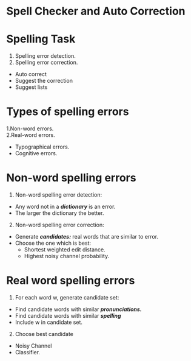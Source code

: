 # Spell Checker  and Auto Correction

# Spelling Task
1. Spelling error detection.  
2. Spelling error correction.
 * Auto correct
 * Suggest the correction
 * Suggest lists
 
 # Types of spelling errors
 1.Non-word errors.   
 2.Real-word errors.
  * Typographical errors.
  * Cognitive errors.
  
 # Non-word spelling errors
  1. Non-word spelling error detection:
   * Any word not in a **_dictionary_** is an error. 
   * The larger the dictionary the better. 
 
 2. Non-word spelling error correction:  
  * Generate **_candidates:_** real words that are similar to error. 
  * Choose the one which is best:  
     * Shortest weighted edit distance.
     * Highest noisy channel probability.
     
  
  # Real word spelling errors
   1. For each word w, generate candidate set:   
   * Find candidate words with similar **_pronunciations._**
   * Find candidate words with similar **_spelling_**
   * Include w in candidate set.
   2. Choose best candidate  
   * Noisy Channel 
   * Classifier.
 
 
